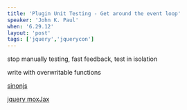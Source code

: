 ```yaml
---
title: 'Plugin Unit Testing - Get around the event loop'
speaker: 'John K. Paul'
when: '6.29.12'
layout: 'post'
tags: ['jquery','jquerycon']
---
```


stop manually testing, fast feedback, test in isolation

write with overwritable functions

[sinonjs](http://sinonjs.org/)

[jquery moxJax]()